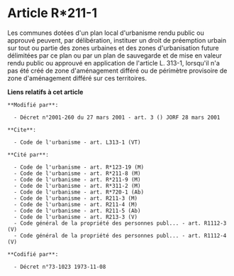 # Article R*211-1

Les communes dotées d'un plan local d'urbanisme rendu public ou approuvé peuvent, par délibération, instituer un droit de
préemption urbain sur tout ou partie des zones urbaines et des zones d'urbanisation future délimitées par ce plan ou par un
plan de sauvegarde et de mise en valeur rendu public ou approuvé en application de l'article L. 313-1, lorsqu'il n'a pas été
créé de zone d'aménagement différé ou de périmètre provisoire de zone d'aménagement différé sur ces territoires.

**Liens relatifs à cet article**

	**Modifié par**:

	  - Décret n°2001-260 du 27 mars 2001 - art. 3 () JORF 28 mars 2001

	**Cite**:

	  - Code de l'urbanisme - art. L313-1 (VT)

	**Cité par**:

	  - Code de l'urbanisme - art. R*123-19 (M)
	  - Code de l'urbanisme - art. R*211-8 (M)
	  - Code de l'urbanisme - art. R*211-9 (M)
	  - Code de l'urbanisme - art. R*311-2 (M)
	  - Code de l'urbanisme - art. R*720-1 (Ab)
	  - Code de l'urbanisme - art. R211-3 (M)
	  - Code de l'urbanisme - art. R211-4 (M)
	  - Code de l'urbanisme - art. R211-5 (Ab)
	  - Code de l'urbanisme - art. R213-3 (V)
	  - Code général de la propriété des personnes publ... - art. R1112-3 (V)
	  - Code général de la propriété des personnes publ... - art. R1112-4 (V)

	**Codifié par**:

	  - Décret n°73-1023 1973-11-08
